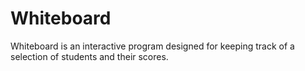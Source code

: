 # Whiteboard

Whiteboard is an interactive program designed for keeping track of a selection of students and their scores.
